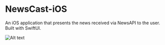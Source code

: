 # NewsCast-iOS
An iOS application that presents the news received via NewsAPI to the user. Built with SwiftUI.

![Alt text](https://ibb.co/tzCfb0H)
